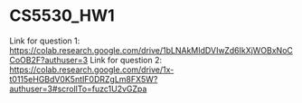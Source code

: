 # CS5530_HW1
Link for question 1: https://colab.research.google.com/drive/1bLNAkMIdDVIwZd6IkXjWOBxNoCCoOB2F?authuser=3
Link for question 2: https://colab.research.google.com/drive/1x-t0115eHGBdV0K5ntIF0DRZgLm8FX5W?authuser=3#scrollTo=fuzc1U2vGZpa
